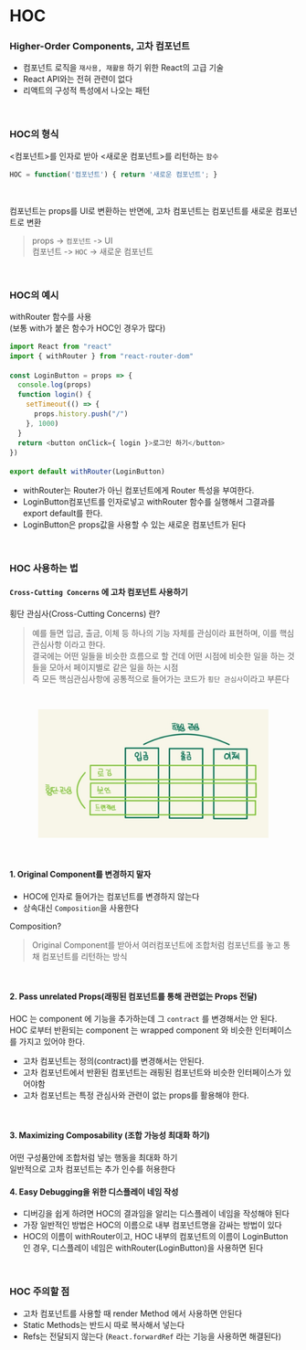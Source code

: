 # HOC
### Higher-Order Components, 고차 컴포넌트
- 컴포넌트 로직을 `재사용, 재활용` 하기 위한 React의 고급 기술
- React API와는 전혀 관련이 없다
- 리액트의 구성적 특성에서 나오는 패턴
<br />

### HOC의 형식
<컴포넌트>를 인자로 받아 <새로운 컴포넌트>를 리턴하는 `함수`

```javascript
HOC = function('컴포넌트') { return '새로운 컴포넌트'; }
```
<br />

컴포넌트는 props를 UI로 변환하는 반면에, 
고차 컴포넌트는 컴포넌트를 새로운 컴포넌트로 변환

> props -> `컴포넌트` -> UI <br />
컴포넌트 -> `HOC` -> 새로운 컴포넌트 
<br />

### HOC의 예시
withRouter 함수를 사용 <br />
(보통 with가 붙은 함수가 HOC인 경우가 많다) 
<br />

```javascript 
import React from "react"
import { withRouter } from "react-router-dom"

const LoginButton = props => {
  console.log(props)
  function login() {
    setTimeout(() => {
      props.history.push("/")
    }, 1000)
  }
  return <button onClick={ login }>로그인 하기</button>
})

export default withRouter(LoginButton)
```
- withRouter는 Router가 아닌 컴포넌트에게 Router 특성을 부여한다.
- LoginButton컴포넌트를 인자로넣고 withRouter 함수를 실행해서 그결과를 export default를 한다.
- LoginButton은 props값을 사용할 수 있는 새로운 컴포넌트가 된다
<br />

### HOC 사용하는 법
#### `Cross-Cutting Concerns` 에 고차 컴포넌트 사용하기

횡단 관심사(Cross-Cutting Concerns) 란?
> 예를 들면 입금, 출금, 이체 등 하나의 기능 자체를 관심이라 표현하며, 이를 핵심관심사항 이라고 한다.<br />결국에는 어떤 일들을 비슷한 흐름으로 할 건데 어떤 시점에 비슷한 일을 하는 것들을 모아서 페이지별로 같은 일을 하는 시점 <br />즉 모든 핵심관심사항에 공통적으로 들어가는 코드가 `횡단 관심사`이라고 부른다

<p align="center">
  <img width="80%" style="margin:30px 0" src="./img/Cross-Cutting Concerns.jpg" alt="횡단 관심사 필기">
</p>

#### 1. Original Component를 변경하지 말자
- HOC에 인자로 들어가는 컴포넌트를 변경하지 않는다
- 상속대신 `Composition`을 사용한다

Composition?
> Original Component를 받아서 여러컴포넌트에 조합처럼 컴포넌트를 놓고 통채 컴포넌트를 리턴하는 방식
<br />

#### 2. Pass unrelated Props(래핑된 컴포넌트를 통해 관련없는 Props 전달)
HOC 는 component 에 기능을 추가하는데 그 `contract` 를 변경해서는 안 된다. <br />
HOC 로부터 반환되는 component 는 wrapped component 와 비슷한 인터페이스를 가지고 있어야 한다.

- 고차 컴포넌트는 정의(contract)를 변경해서는 안된다.
- 고차 컴포넌트에서 반환된 컴포넌트는 래핑된 컴포넌트와 비슷한 인터페이스가 있어야함
- 고차 컴포넌트는 특정 관심사와 관련이 없는 props를 활용해야 한다.
<br />

#### 3. Maximizing Composability (조합 가능성 최대화 하기)
어떤 구성품안에 조합처럼 넣는 행동을 최대화 하기 <br />
일반적으로 고차 컴포넌트는 추가 인수를 허용한다
<br />

#### 4. Easy Debugging을 위한 디스플레이 네임 작성
- 디버깅을 쉽게 하려면 HOC의 결과임을 알리는 디스플레이 네임을 작성해야 된다
- 가장 일반적인 방법은 HOC의 이름으로 내부 컴포넌트명을 감싸는 방법이 있다 
- HOC의 이름이 withRouter이고, HOC 내부의 컴포넌트의 이름이 LoginButton 인 경우, 디스플레이 네임은 withRouter(LoginButton)을 사용하면 된다
<br />

### HOC 주의할 점
- 고차 컴포넌트를 사용할 때 render Method 에서 사용하면 안된다
- Static Methods는 반드시 따로 복사해서 넣는다
- Refs는 전달되지 않는다 (`React.forwardRef` 라는 기능을 사용하면 해결된다)